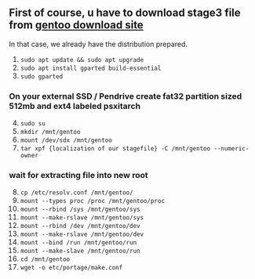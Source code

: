 ## First of course, u have to download stage3 file from [gentoo download site](https://www.gentoo.org/downloads/)
In that case, we already have the distribution prepared.
1. ```sudo apt update && sudo apt upgrade```
2. ```sudo apt install gparted build-essential```
3. ```sudo gparted```
### On your external SSD / Pendrive create fat32 partition sized 512mb and ext4 labeled psxitarch
4. ```sudo su```
5. ```mkdir /mnt/gentoo```
6. ```mount /dev/sdx /mnt/gentoo```
7. ```tar xpf {localization of our stagefile} -C /mnt/gentoo --numeric-owner```
### wait for extracting file into new root
8. ```cp /etc/resolv.conf /mnt/gentoo/```
9. ```mount --types proc /proc /mnt/gentoo/proc```
10. ```mount --rbind /sys /mnt/gentoo/sys```
11. ```mount --make-rslave /mnt/gentoo/sys```
12. ```mount --rbind /dev /mnt/gentoo/dev```
13. ```mount --make-rslave /mnt/gentoo/dev```
14. ```mount --bind /run /mnt/gentoo/run```
15. ```mount --make-slave /mnt/gentoo/run```
16. ```cd /mnt/gentoo```
17. ```wget -o etc/portage/make.conf```